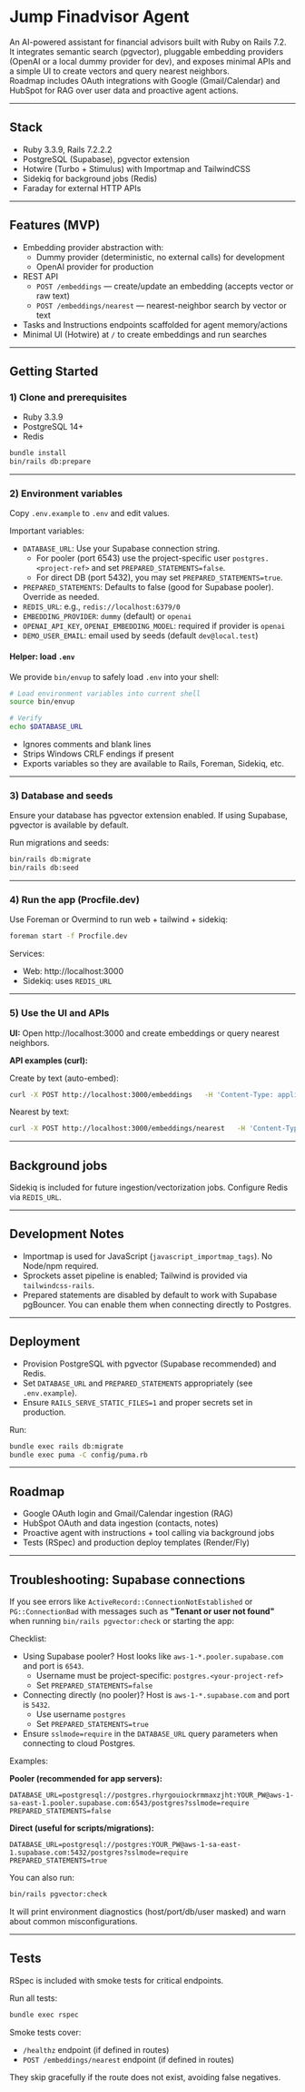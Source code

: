 # Jump Finadvisor Agent

An AI-powered assistant for financial advisors built with Ruby on Rails 7.2.  
It integrates semantic search (pgvector), pluggable embedding providers (OpenAI or a local dummy provider for dev), and exposes minimal APIs and a simple UI to create vectors and query nearest neighbors.  
Roadmap includes OAuth integrations with Google (Gmail/Calendar) and HubSpot for RAG over user data and proactive agent actions.

---

## Stack

- Ruby 3.3.9, Rails 7.2.2.2  
- PostgreSQL (Supabase), pgvector extension  
- Hotwire (Turbo + Stimulus) with Importmap and TailwindCSS  
- Sidekiq for background jobs (Redis)  
- Faraday for external HTTP APIs  

---

## Features (MVP)

- Embedding provider abstraction with:
  - Dummy provider (deterministic, no external calls) for development
  - OpenAI provider for production
- REST API
  - `POST /embeddings` — create/update an embedding (accepts vector or raw text)
  - `POST /embeddings/nearest` — nearest-neighbor search by vector or text
- Tasks and Instructions endpoints scaffolded for agent memory/actions
- Minimal UI (Hotwire) at `/` to create embeddings and run searches

---

## Getting Started

### 1) Clone and prerequisites
- Ruby 3.3.9  
- PostgreSQL 14+  
- Redis  

```bash
bundle install
bin/rails db:prepare
```

---

### 2) Environment variables

Copy `.env.example` to `.env` and edit values.

Important variables:

- `DATABASE_URL`: Use your Supabase connection string.  
  - For pooler (port 6543) use the project-specific user `postgres.<project-ref>` and set `PREPARED_STATEMENTS=false`.  
  - For direct DB (port 5432), you may set `PREPARED_STATEMENTS=true`.  
- `PREPARED_STATEMENTS`: Defaults to false (good for Supabase pooler). Override as needed.  
- `REDIS_URL`: e.g., `redis://localhost:6379/0`  
- `EMBEDDING_PROVIDER`: `dummy` (default) or `openai`  
- `OPENAI_API_KEY`, `OPENAI_EMBEDDING_MODEL`: required if provider is `openai`  
- `DEMO_USER_EMAIL`: email used by seeds (default `dev@local.test`)  

#### Helper: load `.env`

We provide `bin/envup` to safely load `.env` into your shell:

```bash
# Load environment variables into current shell
source bin/envup

# Verify
echo $DATABASE_URL
```

- Ignores comments and blank lines  
- Strips Windows CRLF endings if present  
- Exports variables so they are available to Rails, Foreman, Sidekiq, etc.  

---

### 3) Database and seeds

Ensure your database has pgvector extension enabled. If using Supabase, pgvector is available by default.

Run migrations and seeds:

```bash
bin/rails db:migrate
bin/rails db:seed
```

---

### 4) Run the app (Procfile.dev)

Use Foreman or Overmind to run web + tailwind + sidekiq:

```bash
foreman start -f Procfile.dev
```

Services:

- Web: http://localhost:3000  
- Sidekiq: uses `REDIS_URL`  

---

### 5) Use the UI and APIs

**UI:** Open http://localhost:3000 and create embeddings or query nearest neighbors.

**API examples (curl):**

Create by text (auto-embed):
```bash
curl -X POST http://localhost:3000/embeddings   -H 'Content-Type: application/json'   -d '{"embedding": {"user_id": 1, "kind": "note", "ref_id": "x1", "chunk": "hello world", "content": "hello world"}}'
```

Nearest by text:
```bash
curl -X POST http://localhost:3000/embeddings/nearest   -H 'Content-Type: application/json'   -d '{"query_text": "who mentioned baseball?", "limit": 5}'
```

---

## Background jobs

Sidekiq is included for future ingestion/vectorization jobs. Configure Redis via `REDIS_URL`.

---

## Development Notes

- Importmap is used for JavaScript (`javascript_importmap_tags`). No Node/npm required.  
- Sprockets asset pipeline is enabled; Tailwind is provided via `tailwindcss-rails`.  
- Prepared statements are disabled by default to work with Supabase pgBouncer. You can enable them when connecting directly to Postgres.  

---

## Deployment

- Provision PostgreSQL with pgvector (Supabase recommended) and Redis.  
- Set `DATABASE_URL` and `PREPARED_STATEMENTS` appropriately (see `.env.example`).  
- Ensure `RAILS_SERVE_STATIC_FILES=1` and proper secrets set in production.  

Run:
```bash
bundle exec rails db:migrate
bundle exec puma -C config/puma.rb
```

---

## Roadmap

- Google OAuth login and Gmail/Calendar ingestion (RAG)  
- HubSpot OAuth and data ingestion (contacts, notes)  
- Proactive agent with instructions + tool calling via background jobs  
- Tests (RSpec) and production deploy templates (Render/Fly)  

---

## Troubleshooting: Supabase connections

If you see errors like `ActiveRecord::ConnectionNotEstablished` or `PG::ConnectionBad` with messages such as **"Tenant or user not found"** when running `bin/rails pgvector:check` or starting the app:

Checklist:

- Using Supabase pooler? Host looks like `aws-1-*.pooler.supabase.com` and port is `6543`.  
  - Username must be project-specific: `postgres.<your-project-ref>`  
  - Set `PREPARED_STATEMENTS=false`  
- Connecting directly (no pooler)? Host is `aws-1-*.supabase.com` and port is `5432`.  
  - Use username `postgres`  
  - Set `PREPARED_STATEMENTS=true`  
- Ensure `sslmode=require` in the `DATABASE_URL` query parameters when connecting to cloud Postgres.  

Examples:

**Pooler (recommended for app servers):**
```env
DATABASE_URL=postgresql://postgres.rhyrgouiockrmmaxzjht:YOUR_PW@aws-1-sa-east-1.pooler.supabase.com:6543/postgres?sslmode=require
PREPARED_STATEMENTS=false
```

**Direct (useful for scripts/migrations):**
```env
DATABASE_URL=postgresql://postgres:YOUR_PW@aws-1-sa-east-1.supabase.com:5432/postgres?sslmode=require
PREPARED_STATEMENTS=true
```

You can also run:
```bash
bin/rails pgvector:check
```
It will print environment diagnostics (host/port/db/user masked) and warn about common misconfigurations.

---

## Tests

RSpec is included with smoke tests for critical endpoints.

Run all tests:
```bash
bundle exec rspec
```

Smoke tests cover:

- `/healthz` endpoint (if defined in routes)  
- `POST /embeddings/nearest` endpoint (if defined in routes)  

They skip gracefully if the route does not exist, avoiding false negatives.
